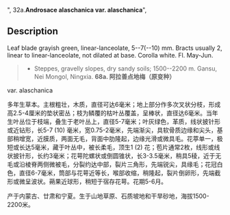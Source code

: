 ",
32a.**Androsace alaschanica var. alaschanica**",

## Description
Leaf blade grayish green, linear-lanceolate, 5--7(--10) mm. Bracts usually 2, linear to linear-lanceolate, not dilated at base. Corolla white. Fl. May-Jun.

> * Steppes, gravelly slopes, dry sandy soils; 1500--2200 m. Gansu, Nei Mongol, Ningxia.
**68a. 阿拉善点地梅（原变种）**

var. alaschanica

多年生草本。主根粗壮，木质，直径可达6毫米；地上部分作多次叉状分枝，形成高2.5-4厘米的垫状密丛；枝为鳞覆的枯叶丛覆盖，呈棒状，直径达6毫米。当年生叶丛位于枝端，叠生于老叶丛上，直径5-7毫米；叶灰绿色，革质，线状披针形或近钻形，长5-7 (10) 毫米，宽0.75-2毫米，先端渐尖，具软骨质边缘和尖头，基部稍增宽，近膜质，两面无毛，背面中肋隆起，边缘光滑或微具毛。花葶单一，极短或长达5毫米，藏于叶丛中，被长柔毛，顶生1 (2) 花；苞片通常2枚，线形或线状披针形，长约3毫米；花萼陀螺状或倒圆锥状，长3-3.5毫米，稍具5稜，近于无毛或沿棱脊两侧微被毛，分裂约达中部，裂片三角形，先端锐尖，具缘毛；花冠白色，直径6-7毫米，筒部与花萼近等长，喉部收缩，稍隆起，裂片倒卵形，先端截形或微呈波状。蒴果近球形，稍短于宿存花萼。花期5-6月。

产于内蒙古、廿肃和宁夏。生于山地草原、石质坡地和干旱砂地，海拔1500-2200米。
